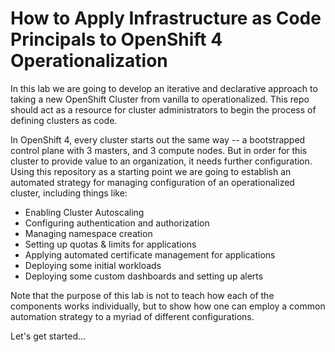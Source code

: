 # How to Apply Infrastructure as Code Principals to OpenShift 4 Operationalization

In this lab we are going to develop an iterative and declarative approach to taking a new OpenShift Cluster from vanilla to operationalized. This repo should act as a resource for cluster administrators to begin the process of defining clusters as code.

In OpenShift 4, every cluster starts out the same way -- a bootstrapped control plane with 3 masters, and 3 compute nodes. But in order for this cluster to provide value to an organization, it needs further configuration. Using this repository as a starting point we are going to establish an automated strategy for managing configuration of an operationalized cluster, including things like:

* Enabling Cluster Autoscaling
* Configuring authentication and authorization
* Managing namespace creation
* Setting up quotas & limits for applications
* Applying automated certificate management for applications
* Deploying some initial workloads
* Deploying some custom dashboards and setting up alerts

Note that the purpose of this lab is not to teach how each of the components works individually, but to show how one can employ a common automation strategy to a myriad of different configurations.

Let's get started...
